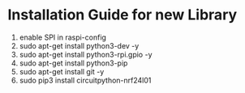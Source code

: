 # Installation Guide for new Library

1. enable SPI in raspi-config
2. sudo apt-get install python3-dev -y
3. sudo apt-get install python3-rpi.gpio -y
4. sudo apt-get install python3-pip
5. sudo apt-get install git -y
6. sudo pip3 install circuitpython-nrf24l01
